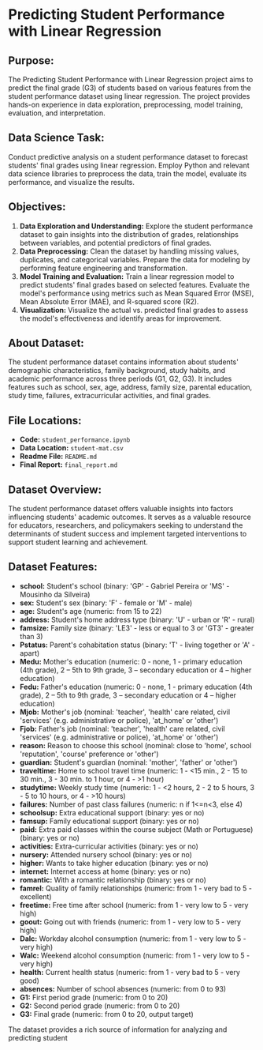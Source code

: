 # Predicting Student Performance with Linear Regression

## Purpose:

The Predicting Student Performance with Linear Regression project aims to predict the final grade (G3) of students based on various features from the student performance dataset using linear regression. The project provides hands-on experience in data exploration, preprocessing, model training, evaluation, and interpretation.

## Data Science Task:

Conduct predictive analysis on a student performance dataset to forecast students' final grades using linear regression. Employ Python and relevant data science libraries to preprocess the data, train the model, evaluate its performance, and visualize the results.

## Objectives:

1. **Data Exploration and Understanding:** Explore the student performance dataset to gain insights into the distribution of grades, relationships between variables, and potential predictors of final grades.
2. **Data Preprocessing:** Clean the dataset by handling missing values, duplicates, and categorical variables. Prepare the data for modeling by performing feature engineering and transformation.
3. **Model Training and Evaluation:** Train a linear regression model to predict students' final grades based on selected features. Evaluate the model's performance using metrics such as Mean Squared Error (MSE), Mean Absolute Error (MAE), and R-squared score (R2).
4. **Visualization:** Visualize the actual vs. predicted final grades to assess the model's effectiveness and identify areas for improvement.

## About Dataset:

The student performance dataset contains information about students' demographic characteristics, family background, study habits, and academic performance across three periods (G1, G2, G3). It includes features such as school, sex, age, address, family size, parental education, study time, failures, extracurricular activities, and final grades.

## File Locations:

- **Code:** `student_performance.ipynb`
- **Data Location:** `student-mat.csv`
- **Readme File:** `README.md`
- **Final Report:** `final_report.md`

## Dataset Overview:

The student performance dataset offers valuable insights into factors influencing students' academic outcomes. It serves as a valuable resource for educators, researchers, and policymakers seeking to understand the determinants of student success and implement targeted interventions to support student learning and achievement.

## Dataset Features:

- **school:** Student's school (binary: 'GP' - Gabriel Pereira or 'MS' - Mousinho da Silveira)
- **sex:** Student's sex (binary: 'F' - female or 'M' - male)
- **age:** Student's age (numeric: from 15 to 22)
- **address:** Student's home address type (binary: 'U' - urban or 'R' - rural)
- **famsize:** Family size (binary: 'LE3' - less or equal to 3 or 'GT3' - greater than 3)
- **Pstatus:** Parent's cohabitation status (binary: 'T' - living together or 'A' - apart)
- **Medu:** Mother's education (numeric: 0 - none, 1 - primary education (4th grade), 2 – 5th to 9th grade, 3 – secondary education or 4 – higher education)
- **Fedu:** Father's education (numeric: 0 - none, 1 - primary education (4th grade), 2 – 5th to 9th grade, 3 – secondary education or 4 – higher education)
- **Mjob:** Mother's job (nominal: 'teacher', 'health' care related, civil 'services' (e.g. administrative or police), 'at_home' or 'other')
- **Fjob:** Father's job (nominal: 'teacher', 'health' care related, civil 'services' (e.g. administrative or police), 'at_home' or 'other')
- **reason:** Reason to choose this school (nominal: close to 'home', school 'reputation', 'course' preference or 'other')
- **guardian:** Student's guardian (nominal: 'mother', 'father' or 'other')
- **traveltime:** Home to school travel time (numeric: 1 - <15 min., 2 - 15 to 30 min., 3 - 30 min. to 1 hour, or 4 - >1 hour)
- **studytime:** Weekly study time (numeric: 1 - <2 hours, 2 - 2 to 5 hours, 3 - 5 to 10 hours, or 4 - >10 hours)
- **failures:** Number of past class failures (numeric: n if 1<=n<3, else 4)
- **schoolsup:** Extra educational support (binary: yes or no)
- **famsup:** Family educational support (binary: yes or no)
- **paid:** Extra paid classes within the course subject (Math or Portuguese) (binary: yes or no)
- **activities:** Extra-curricular activities (binary: yes or no)
- **nursery:** Attended nursery school (binary: yes or no)
- **higher:** Wants to take higher education (binary: yes or no)
- **internet:** Internet access at home (binary: yes or no)
- **romantic:** With a romantic relationship (binary: yes or no)
- **famrel:** Quality of family relationships (numeric: from 1 - very bad to 5 - excellent)
- **freetime:** Free time after school (numeric: from 1 - very low to 5 - very high)
- **goout:** Going out with friends (numeric: from 1 - very low to 5 - very high)
- **Dalc:** Workday alcohol consumption (numeric: from 1 - very low to 5 - very high)
- **Walc:** Weekend alcohol consumption (numeric: from 1 - very low to 5 - very high)
- **health:** Current health status (numeric: from 1 - very bad to 5 - very good)
- **absences:** Number of school absences (numeric: from 0 to 93)
- **G1:** First period grade (numeric: from 0 to 20)
- **G2:** Second period grade (numeric: from 0 to 20)
- **G3:** Final grade (numeric: from 0 to 20, output target)

The dataset provides a rich source of information for analyzing and predicting student
